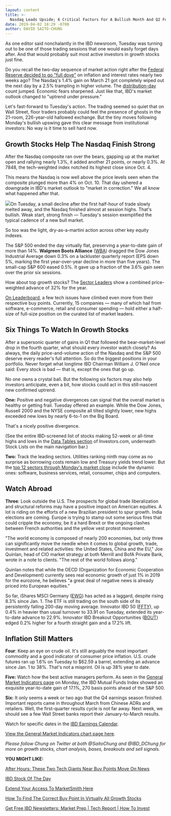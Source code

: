 ```yaml
---
layout: content
title: >-
  Nasdaq Leads Upside; 6 Critical Factors For A Bullish Month And Q2 For Stocks
date: 2019-04-02 18:29 -0700
author: DAVID SAITO-CHUNG
---
```






As one editor said nonchalantly in the IBD newsroom, Tuesday was turning out to be one of those trading sessions that one would easily forget days after. And that would probably suit most active investors in growth stocks just fine.




Do you recall the two-day sequence of market action right after the [Federal Reserve decided to go "full dove"](https://www.investors.com/news/economy/fed-meeting-dow-jones-fed-rate-hike-quantitative-tightening/) on inflation and interest rates nearly two weeks ago? The Nasdaq's 1.4% gain on March 21 got completely wiped out the next day by a 2.5% trampling in higher volume. The [distribution-day](https://www.investors.com/how-to-invest/investors-corner/how-to-spot-stock-market-tops-track-the-distribution-days/) count jumped. Economic fears sharpened. Just like that, IBD's market outlook changed to "uptrend under pressure."


Let's fast-forward to Tuesday's action. The trading seemed so quiet that on Wall Street, floor traders probably could feel the presence of ghosts in the 21-room, 226-year-old hallowed exchange. But the tiny moves following Monday's bullish upswing gave this clear message from institutional investors: No way is it time to sell hard now.


Growth Stocks Help The Nasdaq Finish Strong
-------------------------------------------


After the Nasdaq composite ran over the bears, gapping up at the market open and rallying nearly 1.3%, it added another 21 points, or nearly 0.3%. At 7848, the tech-weighted index notched its highest close since Oct. 4.


This means the Nasdaq is now well above the price levels seen when the composite plunged more than 4% on Oct. 10. That day ushered a downgrade in IBD's market outlook to "market in correction." We all know what happened after that.


![](https://www.investors.com/wp-content/uploads/2019/04/MP040219-227x300.jpg)On Tuesday, a small decline after the first half-hour of trade slowly melted away, and the Nasdaq finished almost at session highs. That's bullish. Weak start, strong finish — Tuesday's session exemplified the typical cadence of a new bull market.


So too was the light, dry-as-a-martini action across other key equity indexes.


The S&P 500 ended the day virtually flat, preserving a year-to-date gain of more than 14%. **Walgreen Boots Alliance** ([WBA](https://research.investors.com/quote.aspx?symbol=WBA)) dragged the Dow Jones Industrial Average down 0.3% on a lackluster quarterly report (EPS down 5%, marking the first year-over-year decline in more than five years). The small-cap S&P 600 eased 0.5%. It gave up a fraction of the 3.6% gain seen over the prior six sessions.


How about top growth stocks? The [Sector Leaders](https://research.investors.com/stock-lists/sector-leaders) show a combined price-weighted advance of 32% for the year.


[On Leaderboard](https://leaderboard.investors.com/#/leaders/leaders), a few tech issues have climbed even more from their respective buy points. Currently, 15 companies — many of which hail from software, e-commerce, retail and consumer spending — hold either a half-size of full-size position on the curated list of market leaders.


Six Things To Watch In Growth Stocks
------------------------------------


After a supersonic quarter of gains in Q1 that followed the bear-market-level drop in the fourth quarter, what should every investor watch closely? As always, the daily price-and-volume action of the Nasdaq and the S&P 500 deserve every reader's full attention. So do the biggest positions in your portfolio. Never forget what longtime IBD Chairman William J. O'Neil once said: Every stock is bad — that is, except the ones that go up.


No one owns a crystal ball. But the following six factors may also help investors anticipate, even a bit, how stocks could act in this still-nascent new confirmed uptrend.


**One:** Positive and negative divergences can signal that the overall market is healthy or getting frail. Tuesday offered an example. While the Dow Jones, Russell 2000 and the NYSE composite all tilted slightly lower, new highs exceeded new lows by nearly 6-to-1 on the Big Board.


That's a nicely positive divergence.


(See the entire IBD-screened list of stocks making 52-week or all-time highs and lows in the [Data Tables section](https://www.investors.com/ibd-data-tables/) of Investors.com, underneath Stock Lists on the main navigation bar.)


**Two:** Track the leading sectors. Utilities ranking ninth may come as no surprise as borrowing costs remain low and Treasury yields trend lower. But the [top 12 sectors through Monday's market close](https://www.investors.com/data-tables/ibd-smart-nyse-nasdaq-tables-apr-01-2019/) include the dynamic ones: software, business services, retail, consumer, chips and computers.


Watch Abroad
------------


**Three**: Look outside the U.S. The prospects for global trade liberalization and structural reforms may have a positive impact on American equities. A lot is riding on the efforts of a new Brazilian president to spur growth. India elections are coming. Europe is trying to stamp out some serious fires that could cripple the economy, be it a hard Brexit or the ongoing clashes between French authorities and the yellow vest protest movement.



"The world economy is composed of nearly 200 economies, but only three can significantly move the needle when it comes to global growth, trade, investment and related activities: the United States, China and the EU," Joe Quinlan, head of CIO market strategy at both Merrill and BofA Private Bank, wrote in a note to clients. "The rest of the world follows along."


Quinlan notes that while the OECD (Organization for Economic Cooperation and Development) currently sees real economic growth of just 1% in 2019 for the eurozone, he believes "a great deal of negative news is already priced into European equities."


So far, iShares MSCI Germany ([EWG](https://research.investors.com/quote.aspx?symbol=EWG)) has acted as a laggard, despite rising 8.3% since Jan. 1. The ETF is still trading on the south side of its persistently falling 200-day moving average. Innovator IBD 50 ([FFTY](https://research.investors.com/quote.aspx?symbol=FFTY)), up 0.4% in heavier than usual turnover to 33.91 on Tuesday, extended its year-to-date advance to 22.9%. Innovator IBD Breakout Opportunities ([BOUT](https://research.investors.com/quote.aspx?symbol=BOUT)) edged 0.2% higher for a fourth straight gain and a 17.2% lift.


Inflation Still Matters
-----------------------


**Four**: Keep an eye on crude oil. It's still arguably the most important commodity and a good indicator of consumer price inflation. U.S. crude futures ran up 1.6% on Tuesday to $62.59 a barrel, extending an advance since Jan. 1 to 38%. That's not a misprint. Oil is up 38% year to date.


**Five:** Watch how the best active managers perform. As seen in the [General Market Indicators page](https://www.investors.com/wp-content/uploads/2019/04/IBD0104152523GMI2.pdf) on Monday, the IBD Mutual Funds Index showed an exquisite year-to-date gain of 17.1%, 270 basis points ahead of the S&P 500.


**Six:** It only seems a week or two ago that the Q4 earnings season finished. Important reports came in throughout March from Chinese ADRs and retailers. Well, the first-quarter results cycle is not far away. Next week, we should see a few Wall Street banks report their January-to-March results.


Watch for specific dates in the [IBD Earnings Calendar](https://www.investors.com/research/earnings-calendar-analyst-estimates-stocks-to-watch/).


[View the General Market Indicators chart page here](https://www.investors.com/wp-content/uploads/2019/04/IBD0204152658GMI2.pdf).


*Please follow Chung on Twitter at both @SaitoChung and @IBD\_DChung for more on growth stocks, chart analysis, bases, breakouts and sell signals.*


**YOU MIGHT LIKE:**


[After Hours: These Two Tech Giants Near Buy Points Move On News](https://www.investors.com/market-trend/stock-market-today/dow-jones-futures-amd-stock-buy-altaba-liquidate-alibaba-stock-tesla-stock/)


[IBD Stock Of The Day](https://www.investors.com/research/ibd-stock-of-the-day/)


[Extend Your Access To MarketSmith Here](https://shop.investors.com/offer/splashresponsive.aspx?id=ms-4weeksfor2495&src=A00365A)


[How To Find The Correct Buy Point In Virtually All Growth Stocks](https://www.investors.com/how-to-invest/investors-corner/chart-reading-basics-how-a-buy-point-marks-a-time-of-opportunity/)


[Get Free IBD Newsletters: Market Prep \| Tech Report \| How To Invest](https://shop.investors.com/offer/splashresponsive.aspx?id=newsletters-howtoinvest)




